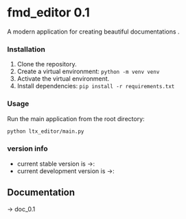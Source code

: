 # fmd_editor  0.1


A modern  application for creating  beautiful documentations .


### Installation

1. Clone the repository.
2. Create a virtual environment: `python -m venv venv`
3. Activate the virtual environment.
4. Install dependencies: `pip install -r requirements.txt`

### Usage

Run the main application from the root directory:

```bash
python ltx_editor/main.py
```
### version info
* current stable version is ->:
* current development version is ->:
## Documentation 
-> doc_0.1
 






    
    

